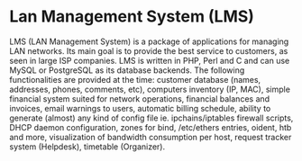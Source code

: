 # Lan Management System (LMS)
LMS (LAN Management System) is a package of applications for managing LAN networks. 
Its main goal is to provide the best service to customers, as seen in large ISP companies. 
LMS is written in PHP, Perl and C and can use MySQL or PostgreSQL as its database backends. 
The following functionalities are provided at the time: customer database (names, addresses, phones, comments, etc),
computers inventory (IP, MAC), simple financial system suited for network operations, financial balances and invoices, email warnings to users, automatic billing schedule, ability to generate (almost) any kind of config file ie. ipchains/iptables firewall scripts, DHCP daemon configuration, zones for bind, /etc/ethers entries, oident, htb and more, visualization of bandwidth consumption per host, request tracker system (Helpdesk), timetable (Organizer).
